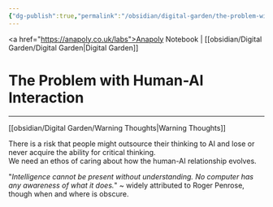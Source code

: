 ```yaml
---
{"dg-publish":true,"permalink":"/obsidian/digital-garden/the-problem-with-human-ai-interaction/"}
---
```


<a href="https://anapoly.co.uk/labs">Anapoly Notebook</a> | [[obsidian/Digital Garden/Digital Garden\|Digital Garden]] 

# The Problem with Human-AI Interaction

---

[[obsidian/Digital Garden/Warning Thoughts\|Warning Thoughts]] 

There is a risk that people might outsource their thinking to AI and lose or never acquire the ability for critical thinking.  
We need an ethos of caring about how the human-AI relationship evolves.  

"*Intelligence cannot be present without understanding. No computer has any awareness of what it does.*" ~ widely attributed to Roger Penrose, though when and where is obscure. 